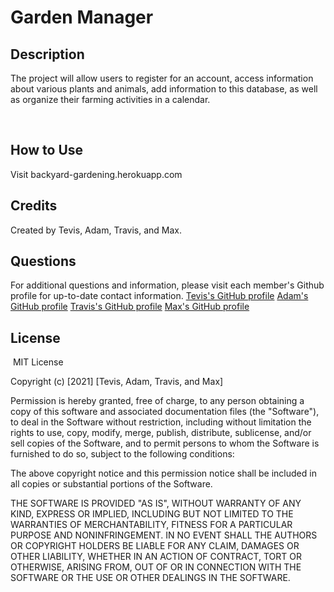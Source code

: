 # Garden Manager

## Description 
The project will allow users to register for an account, access information about various plants and animals, add information to this database, as well as organize their farming activities in a calendar.

​
## How to Use
Visit backyard-gardening.herokuapp.com 

## Credits

Created by Tevis, Adam, Travis, and Max.

## Questions
For additional questions and information, please visit each member's Github profile for up-to-date contact information.
[Tevis's GitHub profile](https://github.com/tevissaur)
[Adam's GitHub profile](https://github.com/AdamHale88)
[Travis's GitHub profile](https://github.com/Tschram93)
[Max's GitHub profile](https://github.com/maxaeon/)

## License
​
MIT License

Copyright (c) [2021] [Tevis, Adam, Travis, and Max]

Permission is hereby granted, free of charge, to any person obtaining a copy
of this software and associated documentation files (the "Software"), to deal
in the Software without restriction, including without limitation the rights
to use, copy, modify, merge, publish, distribute, sublicense, and/or sell
copies of the Software, and to permit persons to whom the Software is
furnished to do so, subject to the following conditions:

The above copyright notice and this permission notice shall be included in all
copies or substantial portions of the Software.

THE SOFTWARE IS PROVIDED "AS IS", WITHOUT WARRANTY OF ANY KIND, EXPRESS OR
IMPLIED, INCLUDING BUT NOT LIMITED TO THE WARRANTIES OF MERCHANTABILITY,
FITNESS FOR A PARTICULAR PURPOSE AND NONINFRINGEMENT. IN NO EVENT SHALL THE
AUTHORS OR COPYRIGHT HOLDERS BE LIABLE FOR ANY CLAIM, DAMAGES OR OTHER
LIABILITY, WHETHER IN AN ACTION OF CONTRACT, TORT OR OTHERWISE, ARISING FROM,
OUT OF OR IN CONNECTION WITH THE SOFTWARE OR THE USE OR OTHER DEALINGS IN THE
SOFTWARE.
